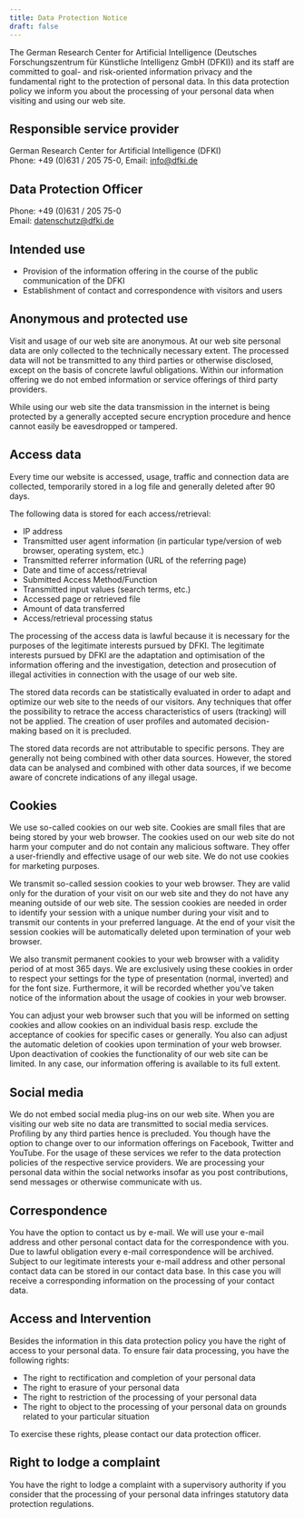 ```yaml
---
title: Data Protection Notice
draft: false
---
```


The German Research Center for Artificial Intelligence (Deutsches Forschungszentrum für Künstliche Intelligenz GmbH (DFKI)) and its staff are committed to goal- and risk-oriented information privacy and the fundamental right to the protection of personal data. In this data protection policy we inform you about the processing of your personal data when visiting and using our web site.

## Responsible service provider

German Research Center for Artificial Intelligence (DFKI)  
Phone: +49 (0)631 / 205 75-0, Email: info@dfki.de  

## Data Protection Officer

Phone: +49 (0)631 / 205 75-0  
Email: datenschutz@dfki.de  

## Intended use

- Provision of the information offering in the course of the public communication of the DFKI
- Establishment of contact and correspondence with visitors and users

## Anonymous and protected use

Visit and usage of our web site are anonymous. At our web site personal data are only collected to the technically necessary extent. The processed data will not be transmitted to any third parties or otherwise disclosed, except on the basis of concrete lawful obligations. Within our information offering we do not embed information or service offerings of third party providers.

While using our web site the data transmission in the internet is being protected by a generally accepted secure encryption procedure and hence cannot easily be eavesdropped or tampered.

## Access data

Every time our website is accessed, usage, traffic and connection data are collected, temporarily stored in a log file and generally deleted after 90 days.

The following data is stored for each access/retrieval:

- IP address
- Transmitted user agent information (in particular type/version of web browser, operating system, etc.)
- Transmitted referrer information (URL of the referring page)
- Date and time of access/retrieval
- Submitted Access Method/Function
- Transmitted input values ​​(search terms, etc.)
- Accessed page or retrieved file
- Amount of data transferred
- Access/retrieval processing status

The processing of the access data is lawful because it is necessary for the purposes of the legitimate interests pursued by DFKI. The legitimate interests pursued by DFKI are the adaptation and optimisation of the information offering and the investigation, detection and prosecution of illegal activities in connection with the usage of our web site.

The stored data records can be statistically evaluated in order to adapt and optimize our web site to the needs of our visitors. Any techniques that offer the possibility to retrace the access characteristics of users (tracking) will not be applied. The creation of user profiles and automated decision-making based on it is precluded.

The stored data records are not attributable to specific persons. They are generally not being combined with other data sources. However, the stored data can be analysed and combined with other data sources, if we become aware of concrete indications of any illegal usage.

## Cookies

We use so-called cookies on our web site. Cookies are small files that are being stored by your web browser. The cookies used on our web site do not harm your computer and do not contain any malicious software. They offer a user-friendly and effective usage of our web site. We do not use cookies for marketing purposes.

We transmit so-called session cookies to your web browser. They are valid only for the duration of your visit on our web site and they do not have any meaning outside of our web site. The session cookies are needed in order to identify your session with a unique number during your visit and to transmit our contents in your preferred language. At the end of your visit the session cookies will be automatically deleted upon termination of your web browser.

We also transmit permanent cookies to your web browser with a validity period of at most 365 days. We are exclusively using these cookies in order to respect your settings for the type of presentation (normal, inverted) and for the font size. Furthermore, it will be recorded whether you’ve taken notice of the information about the usage of cookies in your web browser.

You can adjust your web browser such that you will be informed on setting cookies and allow cookies on an individual basis resp. exclude the acceptance of cookies for specific cases or generally. You also can adjust the automatic deletion of cookies upon termination of your web browser. Upon deactivation of cookies the functionality of our web site can be limited. In any case, our information offering is available to its full extent.

## Social media

We do not embed social media plug-ins on our web site. When you are visiting our web site no data are transmitted to social media services. Profiling by any third parties hence is precluded. You though have the option to change over to our information offerings on Facebook, Twitter and YouTube. For the usage of these services we refer to the data protection policies of the respective service providers. We are processing your personal data within the social networks insofar as you post contributions, send messages or otherwise communicate with us.

## Correspondence

You have the option to contact us by e-mail. We will use your e-mail address and other personal contact data for the correspondence with you. Due to lawful obligation every e-mail correspondence will be archived. Subject to our legitimate interests your e-mail address and other personal contact data can be stored in our contact data base. In this case you will receive a corresponding information on the processing of your contact data.

## Access and Intervention

Besides the information in this data protection policy you have the right of access to your personal data. To ensure fair data processing, you have the following rights:

- The right to rectification and completion of your personal data
- The right to erasure of your personal data
- The right to restriction of the processing of your personal data
- The right to object to the processing of your personal data on grounds related to your particular situation

To exercise these rights, please contact our data protection officer.

## Right to lodge a complaint

You have the right to lodge a complaint with a supervisory authority if you consider that the processing of your personal data infringes statutory data protection regulations.

